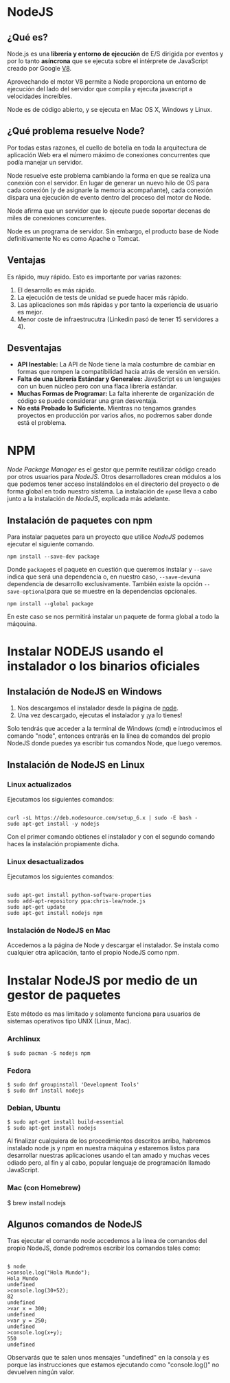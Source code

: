 # NodeJS

## ¿Qué es?

Node.js es una **librería y entorno de ejecución** de E/S dirigida por eventos y por lo tanto **asíncrona** que se ejecuta sobre el intérprete de JavaScript creado por Google [V8](http://code.google.com/p/v8/).

Aprovechando el motor V8 permite a Node proporciona un entorno de ejecución del lado del servidor que compila y ejecuta javascript a velocidades increíbles.

Node es de código abierto, y se ejecuta en Mac OS X, Windows y Linux.

## ¿Qué problema resuelve Node?

Por todas estas razones, el cuello de botella en toda la arquitectura de aplicación Web era el número máximo de conexiones concurrentes que podía manejar un servidor.

Node resuelve este problema cambiando la forma en que se realiza una conexión con el servidor. En lugar de generar un nuevo hilo de OS para cada conexión (y de asignarle la memoria acompañante), cada conexión dispara una ejecución de evento dentro del proceso del motor de Node.

Node afirma que un servidor que lo ejecute puede soportar decenas de miles de conexiones concurrentes.

Node es un programa de servidor. Sin embargo, el producto base de Node definitivamente No es como Apache o Tomcat.

## Ventajas

Es rápido, muy rápido. Esto es importante por varias razones:

1. El desarrollo es más rápido.
2. La ejecución de tests de unidad se puede hacer más rápido.
3. Las aplicaciones son más rápidas y por tanto la experiencia de usuario es mejor.
4. Menor coste de infraestrucutra (Linkedin pasó de tener 15 servidores a 4).

## Desventajas

* **API Inestable:**  La API de Node tiene la mala costumbre de cambiar en formas que rompen la compatibilidad hacia atrás de versión en versión.
* **Falta de una Librería Estándar y Generales:** JavaScript es un lenguajes con un buen núcleo pero con una flaca librería estándar.
* **Muchas Formas de Programar:** La falta inherente de organización de código se puede considerar una gran desventaja.
* **No está Probado lo Suficiente.** Mientras no tengamos grandes proyectos en producción por varios años, no podremos saber donde está el problema.

# NPM

*Node Package Manager* es el gestor que permite reutilizar código creado por otros usuarios para *NodeJS*. Otros desarrolladores crean módulos a los que podemos tener acceso instalándolos en el directorio del proyecto o de forma global en todo nuestro sistema. La instalación de `npm`se lleva a cabo junto a la instalación de *NodeJS*, explicada más adelante.

## Instalación de paquetes con npm

Para instalar paquetes para un proyecto que utilice *NodeJS* podemos ejecutar el siguiente comando.

`npm install --save-dev package`

Donde `package`es el paquete en cuestión que queremos instalar y `--save` indica que será una dependencia o, en nuestro caso, `--save-dev`una dependencia de desarrollo exclusivamente. También existe la opción `--save-optional`para que se muestre en la dependencias opcionales. 

`npm install --global package`

En este caso se nos permitirá instalar un paquete de forma global a todo la máqouina.

# Instalar NODEJS usando el instalador o los binarios oficiales

## Instalación de NodeJS en Windows

1. Nos descargamos el instalador desde la página de [node]("https://nodejs.org/es/").
2. Una vez descargado, ejecutas el instalador y ¡ya lo tienes!

Solo tendrás que acceder a la terminal de Windows (cmd) e introducimos el comando "node", entonces entrarás en la línea de comandos del propio NodeJS donde puedes ya escribir tus comandos Node, que luego veremos.

## Instalación de NodeJS en Linux

### Linux actualizados
Ejecutamos los siguientes comandos:

```

curl -sL https://deb.nodesource.com/setup_6.x | sudo -E bash -
sudo apt-get install -y nodejs

```

Con el primer comando obtienes el instalador y con el segundo comando haces la instalación propiamente dicha.

### Linux desactualizados

Ejecutamos los siguientes comandos:

```

sudo apt-get install python-software-properties
sudo add-apt-repository ppa:chris-lea/node.js
sudo apt-get update
sudo apt-get install nodejs npm

```

### Instalación de NodeJS en Mac

Accedemos a la página de Node y descargar el instalador. Se instala como cualquier otra aplicación, tanto el propio NodeJS como npm.

# Instalar NodeJS por medio de un gestor de paquetes

Este método es mas limitado y solamente funciona para usuarios de sistemas operativos tipo UNIX (Linux, Mac).

### Archlinux
```
$ sudo pacman -S nodejs npm
```

### Fedora
```
$ sudo dnf groupinstall 'Development Tools'
$ sudo dnf install nodejs
```
### Debian, Ubuntu
```
$ sudo apt-get install build-essential
$ sudo apt-get install nodejs
```

Al finalizar cualquiera de los procedimientos descritos arriba, habremos instalado node js y npm en nuestra máquina y estaremos listos para desarrollar nuestras aplicaciones usando el tan amado y muchas veces odiado pero, al fin y al cabo, popular lenguaje de programación llamado JavaScript.

### Mac (con Homebrew)
$ brew install nodejs

## Algunos comandos de NodeJS

Tras ejecutar el comando node accedemos a la línea de comandos del propio NodeJS, donde podremos escribir los comandos tales como:

```

$ node
>console.log("Hola Mundo");
Hola Mundo
undefined
>console.log(30+52);
82
undefined
>var x = 300;
undefined
>var y = 250;
undefined
>console.log(x+y);
550
undefined

```

Observarás que te salen unos mensajes "undefined" en la consola y es porque las instrucciones que estamos ejecutando como "console.log()" no devuelven ningún valor.